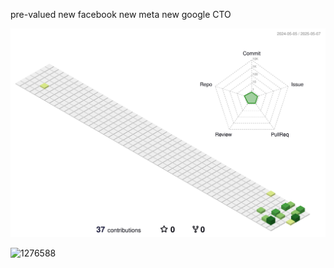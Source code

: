 pre-valued new facebook new meta new google CTO 


![](./profile-3d-contrib/profile-green-animate.svg)

<!-- 
The 3D contribution calendar will be automatically generated once the GitHub Action runs for the first time.
You can manually trigger it from the Actions tab of your repository.
-->

![1276588](https://github.com/user-attachments/assets/54fef4b8-c709-40da-95dc-7a902e5466da)
